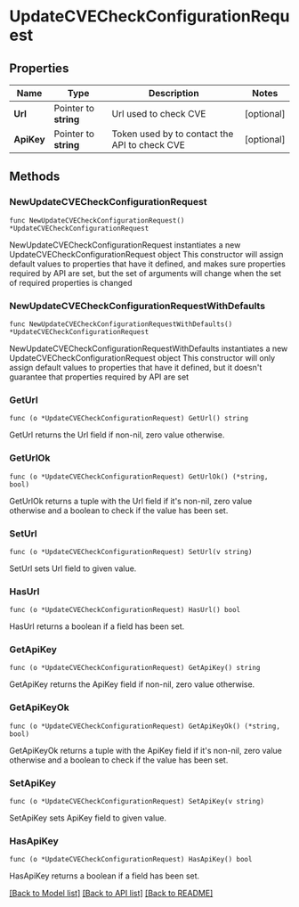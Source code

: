 # UpdateCVECheckConfigurationRequest

## Properties

Name | Type | Description | Notes
------------ | ------------- | ------------- | -------------
**Url** | Pointer to **string** | Url used to check CVE | [optional] 
**ApiKey** | Pointer to **string** | Token used by to contact the API to check CVE | [optional] 

## Methods

### NewUpdateCVECheckConfigurationRequest

`func NewUpdateCVECheckConfigurationRequest() *UpdateCVECheckConfigurationRequest`

NewUpdateCVECheckConfigurationRequest instantiates a new UpdateCVECheckConfigurationRequest object
This constructor will assign default values to properties that have it defined,
and makes sure properties required by API are set, but the set of arguments
will change when the set of required properties is changed

### NewUpdateCVECheckConfigurationRequestWithDefaults

`func NewUpdateCVECheckConfigurationRequestWithDefaults() *UpdateCVECheckConfigurationRequest`

NewUpdateCVECheckConfigurationRequestWithDefaults instantiates a new UpdateCVECheckConfigurationRequest object
This constructor will only assign default values to properties that have it defined,
but it doesn't guarantee that properties required by API are set

### GetUrl

`func (o *UpdateCVECheckConfigurationRequest) GetUrl() string`

GetUrl returns the Url field if non-nil, zero value otherwise.

### GetUrlOk

`func (o *UpdateCVECheckConfigurationRequest) GetUrlOk() (*string, bool)`

GetUrlOk returns a tuple with the Url field if it's non-nil, zero value otherwise
and a boolean to check if the value has been set.

### SetUrl

`func (o *UpdateCVECheckConfigurationRequest) SetUrl(v string)`

SetUrl sets Url field to given value.

### HasUrl

`func (o *UpdateCVECheckConfigurationRequest) HasUrl() bool`

HasUrl returns a boolean if a field has been set.

### GetApiKey

`func (o *UpdateCVECheckConfigurationRequest) GetApiKey() string`

GetApiKey returns the ApiKey field if non-nil, zero value otherwise.

### GetApiKeyOk

`func (o *UpdateCVECheckConfigurationRequest) GetApiKeyOk() (*string, bool)`

GetApiKeyOk returns a tuple with the ApiKey field if it's non-nil, zero value otherwise
and a boolean to check if the value has been set.

### SetApiKey

`func (o *UpdateCVECheckConfigurationRequest) SetApiKey(v string)`

SetApiKey sets ApiKey field to given value.

### HasApiKey

`func (o *UpdateCVECheckConfigurationRequest) HasApiKey() bool`

HasApiKey returns a boolean if a field has been set.


[[Back to Model list]](../README.md#documentation-for-models) [[Back to API list]](../README.md#documentation-for-api-endpoints) [[Back to README]](../README.md)


